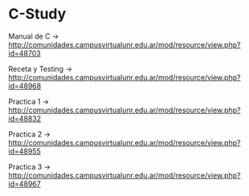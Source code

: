 # C-Study

Manual de C -> http://comunidades.campusvirtualunr.edu.ar/mod/resource/view.php?id=48703

Receta y Testing -> http://comunidades.campusvirtualunr.edu.ar/mod/resource/view.php?id=48968

Practica 1 -> http://comunidades.campusvirtualunr.edu.ar/mod/resource/view.php?id=48832

Practica 2 -> http://comunidades.campusvirtualunr.edu.ar/mod/resource/view.php?id=48955

Practica 3 -> http://comunidades.campusvirtualunr.edu.ar/mod/resource/view.php?id=48967
